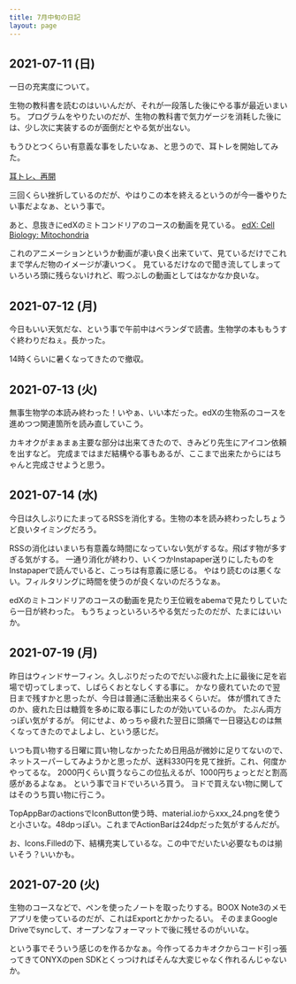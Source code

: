 ```yaml
---
title: 7月中旬の日記
layout: page
---
```


## 2021-07-11 (日)

一日の充実度について。

生物の教科書を読むのはいいんだが、それが一段落した後にやる事が最近いまいち。
プログラムをやりたいのだが、生物の教科書で気力ゲージを消耗した後には、少し次に実装するのが面倒だとやる気が出ない。

もうひとつくらい有意義な事をしたいなぁ、と思うので、耳トレを開始してみた。

[耳トレ、再開](https://karino2.github.io/2021/07/11/real_easy_ear_training_again.html)

三回くらい挫折しているのだが、やはりこの本を終えるというのが今一番やりたい事だよなぁ、という事で。

あと、息抜きにedXのミトコンドリアのコースの動画を見ている。 [edX: Cell Biology: Mitochondria](https://www.edx.org/course/cell-biology-mitochondria)

これのアニメーションというか動画が凄い良く出来ていて、見ているだけでこれまで学んだ物のイメージが凄いつく。
見ているだけなので聞き流してしまっていろいろ頭に残らないけれど、暇つぶしの動画としてはなかなか良いな。

## 2021-07-12 (月)

今日もいい天気だな、という事で午前中はベランダで読書。生物学の本ももうすぐ終わりだねぇ。長かった。

14時くらいに暑くなってきたので撤収。

## 2021-07-13 (火)

無事生物学の本読み終わった！いやぁ、いい本だった。edXの生物系のコースを進めつつ関連箇所を読み直していこう。

カキオクがまぁまぁ主要な部分は出来てきたので、きみどり先生にアイコン依頼を出すなど。
完成まではまだ結構やる事もあるが、ここまで出来たからにはちゃんと完成させようと思う。

## 2021-07-14 (水)

今日は久しぶりにたまってるRSSを消化する。生物の本を読み終わったしちょうど良いタイミングだろう。

RSSの消化はいまいち有意義な時間になっていない気がするな。飛ばす物が多すぎる気がする。
一通り消化が終わり、いくつかInstapaper送りにしたものをInstapaperで読んでいると、こっちは有意義に感じる。
やはり読むのは悪くない。フィルタリングに時間を使うのが良くないのだろうなぁ。

edXのミトコンドリアのコースの動画を見たり王位戦をabemaで見たりしていたら一日が終わった。
もうちょっといろいろやる気だったのだが、たまにはいいか。

## 2021-07-19 (月)

昨日はウィンドサーフィン。久しぶりだったのでだいぶ疲れた上に最後に足を岩場で切ってしまって、しばらくおとなしくする事に。
かなり疲れていたので翌日まで残すかと思ったが、今日は普通に活動出来るくらいだ。
体が慣れてきたのか、疲れた日は糖質を多めに取る事にしたのが効いているのか。
たぶん両方っぽい気がするが。
何にせよ、めっちゃ疲れた翌日に頭痛で一日寝込むのは無くなってきたのでよしよし、という感じだ。

いつも買い物する日曜に買い物しなかったため日用品が微妙に足りてないので、ネットスーパーしてみようかと思ったが、送料330円を見て挫折。これ、何度かやってるな。
2000円くらい買うならこの位払えるが、1000円ちょっとだと割高感があるよなぁ。
という事でヨドでいろいろ買う。
ヨドで買えない物に関してはそのうち買い物に行こう。

TopAppBarのactionsでIconButton使う時、material.ioからxxx_24.pngを使うと小さいな。48dpっぽい。これまでActionBarは24dpだった気がするんだが。

お、Icons.Filledの下、結構充実しているな。この中でだいたい必要なものは揃いそう？いいかも。

## 2021-07-20 (火)

生物のコースなどで、ペンを使ったノートを取ったりする。BOOX Note3のメモアプリを使っているのだが、これはExportとかかったるい。
そのままGoogle Driveでsyncして、オープンなフォーマットで後に残せるのがいいな。

という事でそういう感じのを作るかなぁ。今作ってるカキオクからコード引っ張ってきてONYXのpen SDKとくっつければそんな大変じゃなく作れるんじゃないか。